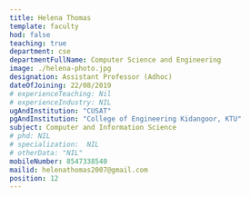 ```yaml
---
title: Helena Thomas
template: faculty
hod: false
teaching: true
department: cse
departmentFullName: Computer Science and Engineering
image: ./helena-photo.jpg
designation: Assistant Professor (Adhoc)
dateOfJoining: 22/08/2019
# experienceTeaching: Nil
# experienceIndustry: NIL
ugAndInstitution: "CUSAT"
pgAndInstitution: "College of Engineering Kidangoor, KTU"
subject: Computer and Information Science
# phd: NIL
# specialization:  NIL
# otherData: "NIL"
mobileNumber: 8547338540
mailid: helenathomas2007@gmail.com
position: 12
---
```

